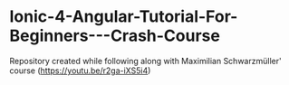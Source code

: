 # Ionic-4-Angular-Tutorial-For-Beginners---Crash-Course
Repository created while following along with Maximilian Schwarzmüller' course (https://youtu.be/r2ga-iXS5i4)
